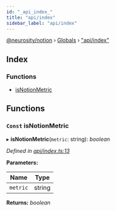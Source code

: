 ```yaml
---
id: "_api_index_"
title: "api/index"
sidebar_label: "api/index"
---
```


[@neurosity/notion](../index.md) › [Globals](../globals.md) › ["api/index"](_api_index_.md)

## Index

### Functions

* [isNotionMetric](_api_index_.md#const-isnotionmetric)

## Functions

### `Const` isNotionMetric

▸ **isNotionMetric**(`metric`: string): *boolean*

*Defined in [api/index.ts:13](https://github.com/neurosity/notion-js/blob/58d781f/src/api/index.ts#L13)*

**Parameters:**

Name | Type |
------ | ------ |
`metric` | string |

**Returns:** *boolean*
